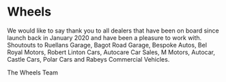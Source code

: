 # Wheels
We would like to say thank you to all dealers that have been on board since launch back in January 2020 and have been a pleasure to work with. Shoutouts to Ruellans Garage, Bagot Road Garage, Bespoke Autos, Bel Royal Motors, Robert Linton Cars, Autocare Car Sales, M Motors, Autocar, Castle Cars, Polar Cars and Rabeys Commercial Vehicles.

The Wheels Team
